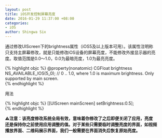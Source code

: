 ```yaml
---
layout: post
title: iOS开发控制屏幕亮度
date: 2016-01-29 11:37:00 +08:00
categories:
- iOS
author: Shingwa Six
---
```


通过修改UIScreen下的brightness属性（iOS5及以上版本可用）。该属性注明称只支持主屏幕修改，就是只能修改iOS设备的屏幕亮度，不能修改外接显示器的亮度。取值范围是0.0～1.0，0.0为最暗亮度，1.0为最亮亮度。

{% highlight objc %}
@property(nonatomic) CGFloat brightness NS_AVAILABLE_IOS(5_0);        // 0 .. 1.0, where 1.0 is maximum brightness. Only supported by main screen.     
{% endhighlight %}

用法

{% highlight objc %}
[[UIScreen mainScreen] setBrightness:0.5];  
{% endhighlight %}

**⚠️注意：该亮度修改系统全局有效，意味着你修改了之后即便关闭了应用，亮度还是保持你之前使用应用调整的值。对于某些只需要临时调整亮度的界面，如视频播放界面、二维码展示界面，我们一般需要在界面消失后恢复原始亮度。**